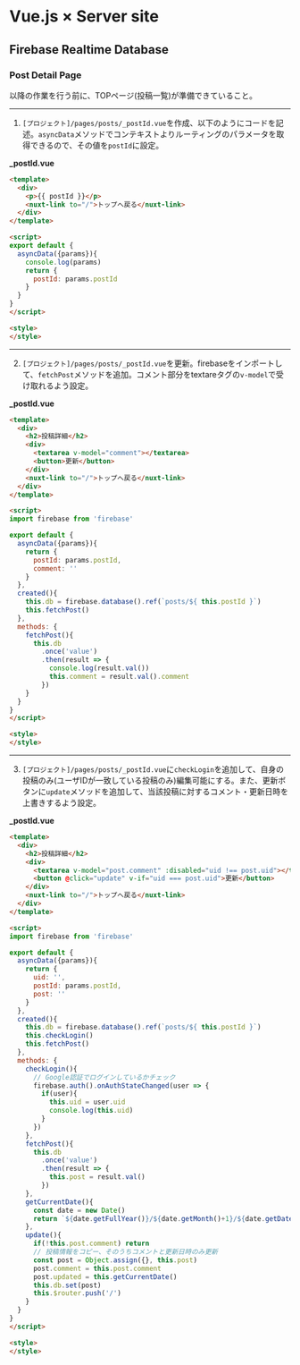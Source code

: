 # Vue.js × Server site  
  
## Firebase Realtime Database
  
### Post Detail Page 
以降の作業を行う前に、TOPページ(投稿一覧)が準備できていること。  
  
---  
1. `[プロジェクト]/pages/posts/_postId.vue`を作成、以下のようにコードを記述。`asyncData`メソッドでコンテキストよりルーティングのパラメータを取得できるので、その値を`postId`に設定。    
  
**_postId.vue**  
```html
<template>
  <div>
    <p>{{ postId }}</p>
    <nuxt-link to="/">トップへ戻る</nuxt-link>
  </div>
</template>

<script>
export default {
  asyncData({params}){
    console.log(params)
    return {
      postId: params.postId
    }
  }   
}
</script>

<style>
</style>
```  
---  
  
2. `[プロジェクト]/pages/posts/_postId.vue`を更新。firebaseをインポートして、`fetchPost`メソッドを追加。コメント部分をtextareタグの`v-model`で受け取れるよう設定。  
  
**_postId.vue**  
```html  
<template>
  <div>
    <h2>投稿詳細</h2>
    <div>
      <textarea v-model="comment"></textarea>
      <button>更新</button>
    </div>
    <nuxt-link to="/">トップへ戻る</nuxt-link>
  </div>
</template>

<script>
import firebase from 'firebase'

export default {
  asyncData({params}){
    return {
      postId: params.postId,
      comment: ''
    }
  },
  created(){
    this.db = firebase.database().ref(`posts/${ this.postId }`)
    this.fetchPost()
  },
  methods: {
    fetchPost(){
      this.db
        .once('value')
        .then(result => {
          console.log(result.val())
          this.comment = result.val().comment
        })
    }
  }
}
</script>

<style>
</style>
```  
---    

3. `[プロジェクト]/pages/posts/_postId.vue`に`checkLogin`を追加して、自身の投稿のみ(ユーザIDが一致している投稿のみ)編集可能にする。また、更新ボタンに`update`メソッドを追加して、当該投稿に対するコメント・更新日時を上書きするよう設定。    
  
**_postId.vue**  
```html
<template>
  <div>
    <h2>投稿詳細</h2>
    <div>
      <textarea v-model="post.comment" :disabled="uid !== post.uid"></textarea>
      <button @click="update" v-if="uid === post.uid">更新</button>
    </div>
    <nuxt-link to="/">トップへ戻る</nuxt-link>
  </div>
</template>

<script>
import firebase from 'firebase'

export default {
  asyncData({params}){
    return {
      uid: '',
      postId: params.postId,
      post: ''
    }
  },
  created(){
    this.db = firebase.database().ref(`posts/${ this.postId }`)
    this.checkLogin()
    this.fetchPost()
  },
  methods: {
    checkLogin(){
      // Google認証でログインしているかチェック
      firebase.auth().onAuthStateChanged(user => {
        if(user){
          this.uid = user.uid
          console.log(this.uid)
        }
      })
    },
    fetchPost(){
      this.db
        .once('value')
        .then(result => {
          this.post = result.val()
        })
    },
    getCurrentDate(){
      const date = new Date()
      return `${date.getFullYear()}/${date.getMonth()+1}/${date.getDate()} ${date.getHours()}:${date.getMinutes()}:${date.getSeconds()}`
    },
    update(){
      if(!this.post.comment) return
      // 投稿情報をコピー、そのうちコメントと更新日時のみ更新
      const post = Object.assign({}, this.post)
      post.comment = this.post.comment
      post.updated = this.getCurrentDate()
      this.db.set(post)
      this.$router.push('/')
    }
  }
}
</script>

<style>
</style>
```